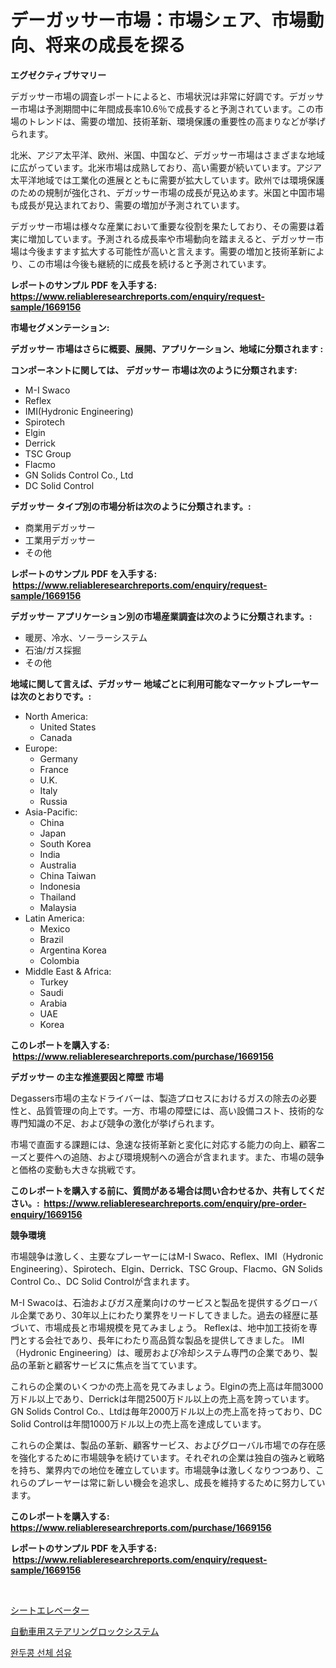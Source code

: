 <p><h1>デーガッサー市場：市場シェア、市場動向、将来の成長を探る</h1></p><p><strong>エグゼクティブサマリー</strong></p>
<p><p>デガッサー市場の調査レポートによると、市場状況は非常に好調です。デガッサー市場は予測期間中に年間成長率10.6％で成長すると予測されています。この市場のトレンドは、需要の増加、技術革新、環境保護の重要性の高まりなどが挙げられます。</p><p>北米、アジア太平洋、欧州、米国、中国など、デガッサー市場はさまざまな地域に広がっています。北米市場は成熟しており、高い需要が続いています。アジア太平洋地域では工業化の進展とともに需要が拡大しています。欧州では環境保護のための規制が強化され、デガッサー市場の成長が見込めます。米国と中国市場も成長が見込まれており、需要の増加が予測されています。</p><p>デガッサー市場は様々な産業において重要な役割を果たしており、その需要は着実に増加しています。予測される成長率や市場動向を踏まえると、デガッサー市場は今後ますます拡大する可能性が高いと言えます。需要の増加と技術革新により、この市場は今後も継続的に成長を続けると予測されています。</p></p>
<p><strong>レポートのサンプル PDF を入手する: <a href="https://www.reliableresearchreports.com/enquiry/request-sample/1669156">https://www.reliableresearchreports.com/enquiry/request-sample/1669156</a></strong></p>
<p><strong>市場セグメンテーション:</strong></p>
<p><strong> デガッサー 市場はさらに概要、展開、アプリケーション、地域に分類されます :</strong></p>
<p><strong>コンポーネントに関しては、 デガッサー 市場は次のように分類されます: &nbsp;</strong></p>
<p><ul><li>M-I Swaco</li><li>Reflex</li><li>IMI(Hydronic Engineering)</li><li>Spirotech</li><li>Elgin</li><li>Derrick</li><li>TSC Group</li><li>Flacmo</li><li>GN Solids Control Co., Ltd</li><li>DC Solid Control</li></ul></p>
<p><strong> デガッサー タイプ別の市場分析は次のように分類されます。:</strong></p>
<p><ul><li>商業用デガッサー</li><li>工業用デガッサー</li><li>その他</li></ul></p>
<p><strong>レポートのサンプル PDF を入手する: &nbsp;<a href="https://www.reliableresearchreports.com/enquiry/request-sample/1669156">https://www.reliableresearchreports.com/enquiry/request-sample/1669156</a></strong></p>
<p><strong> デガッサー アプリケーション別の市場産業調査は次のように分類されます。:</strong></p>
<p><ul><li>暖房、冷水、ソーラーシステム</li><li>石油/ガス採掘</li><li>その他</li></ul></p>
<p><strong>地域に関して言えば、デガッサー 地域ごとに利用可能なマーケットプレーヤーは次のとおりです。:</strong></p>
<p><ul>
    <li>
        North America:
        <ul>
            <li>United States</li>
            <li>Canada</li>
        </ul>
    </li>
    <li>
        Europe:
        <ul>
            <li>Germany</li>
            <li>France</li>
            <li>U.K.</li>
            <li>Italy</li>
            <li>Russia</li>
        </ul>
    </li>
    <li>
        Asia-Pacific:
        <ul>
            <li>China</li>
            <li>Japan</li>
            <li>South Korea</li>
            <li>India</li>
            <li>Australia</li>
            <li>China Taiwan</li>
            <li>Indonesia</li>
            <li>Thailand</li>
            <li>Malaysia</li>
        </ul>
    </li>
    <li>
        Latin America:
        <ul>
            <li>Mexico</li>
            <li>Brazil</li>
            <li>Argentina Korea</li>
            <li>Colombia</li>
        </ul>
    </li>
    <li>
        Middle East & Africa:
        <ul>
            <li>Turkey</li>
            <li>Saudi</li>
            <li>Arabia</li>
            <li>UAE</li>
            <li>Korea</li>
        </ul>
    </li>
    </ul></p>
<p><strong>このレポートを購入する: &nbsp;<a href="https://www.reliableresearchreports.com/purchase/1669156">https://www.reliableresearchreports.com/purchase/1669156</a></strong></p>
<p><strong>デガッサー の主な推進要因と障壁 市場</strong></p>
<p><p>Degassers市場の主なドライバーは、製造プロセスにおけるガスの除去の必要性と、品質管理の向上です。一方、市場の障壁には、高い設備コスト、技術的な専門知識の不足、および競争の激化が挙げられます。</p><p>市場で直面する課題には、急速な技術革新と変化に対応する能力の向上、顧客ニーズと要件への追随、および環境規制への適合が含まれます。また、市場の競争と価格の変動も大きな挑戦です。</p></p>
<p><strong>このレポートを購入する前に、質問がある場合は問い合わせるか、共有してください。:&nbsp; <a href="https://www.reliableresearchreports.com/enquiry/pre-order-enquiry/1669156">https://www.reliableresearchreports.com/enquiry/pre-order-enquiry/1669156</a></strong></p>
<p><strong>競争環境</strong></p>
<p><p>市場競争は激しく、主要なプレーヤーにはM-I Swaco、Reflex、IMI（Hydronic Engineering）、Spirotech、Elgin、Derrick、TSC Group、Flacmo、GN Solids Control Co.、DC Solid Controlが含まれます。</p><p>M-I Swacoは、石油およびガス産業向けのサービスと製品を提供するグローバル企業であり、30年以上にわたり業界をリードしてきました。過去の経歴に基づいて、市場成長と市場規模を見てみましょう。 Reflexは、地中加工技術を専門とする会社であり、長年にわたり高品質な製品を提供してきました。 IMI（Hydronic Engineering）は、暖房および冷却システム専門の企業であり、製品の革新と顧客サービスに焦点を当てています。</p><p>これらの企業のいくつかの売上高を見てみましょう。Elginの売上高は年間3000万ドル以上であり、Derrickは年間2500万ドル以上の売上高を誇っています。GN Solids Control Co.、Ltdは毎年2000万ドル以上の売上高を持っており、DC Solid Controlは年間1000万ドル以上の売上高を達成しています。</p><p>これらの企業は、製品の革新、顧客サービス、およびグローバル市場での存在感を強化するために市場競争を続けています。それぞれの企業は独自の強みと戦略を持ち、業界内での地位を確立しています。市場競争は激しくなりつつあり、これらのプレーヤーは常に新しい機会を追求し、成長を維持するために努力しています。</p></p>
<p><strong>このレポートを購入する: &nbsp; <a href="https://www.reliableresearchreports.com/purchase/1669156">https://www.reliableresearchreports.com/purchase/1669156</a></strong></p>
<p><strong>レポートのサンプル PDF を入手する: &nbsp;<a href="https://www.reliableresearchreports.com/enquiry/request-sample/1669156">https://www.reliableresearchreports.com/enquiry/request-sample/1669156</a></strong><strong></strong></p>
<p>&nbsp;</p>
<p><p><a href="https://medium.com/@joanacasper14/%E3%82%B7%E3%83%BC%E3%83%88%E3%82%A8%E3%83%AC%E3%83%99%E3%83%BC%E3%82%BF%E3%83%BC%E3%81%AE%E5%B8%82%E5%A0%B4%E8%AA%BF%E6%9F%BB%E3%83%AC%E3%83%9D%E3%83%BC%E3%83%88-%E3%81%9D%E3%81%AE%E6%AD%B4%E5%8F%B2%E3%81%A8%E4%BA%88%E6%B8%AC2024%E5%B9%B4%E3%81%8B%E3%82%892031%E5%B9%B4%E3%81%BE%E3%81%A7-3f7f6c765618">シートエレベーター</a></p><p><a href="https://medium.com/@billyhopkins526/%E8%87%AA%E5%8B%95%E8%BB%8A%E3%82%B9%E3%83%86%E3%82%A2%E3%83%AA%E3%83%B3%E3%82%B0%E3%83%AD%E3%83%83%E3%82%AF%E3%82%B7%E3%82%B9%E3%83%86%E3%83%A0%E5%B8%82%E5%A0%B4%E3%81%AE%E3%83%88%E3%83%AC%E3%83%B3%E3%83%89%E3%81%A8%E5%B8%82%E5%A0%B4%E5%88%86%E6%9E%90%E3%81%AF-2024%E5%B9%B4%E3%81%8B%E3%82%892031%E5%B9%B4%E3%81%AE%E6%9C%9F%E9%96%93%E3%81%AB%E4%BA%88%E6%B8%AC%E3%81%95%E3%82%8C%E3%81%A6%E3%81%84%E3%81%BE%E3%81%99-d57a0b563e4a">自動車用ステアリングロックシステム</a></p><p><a href="https://medium.com/@leatharoan20231/%EC%BD%A9-%EA%BB%8D%EC%A7%88-%EC%84%AC%EC%9C%A0-%EC%8B%9C%EC%9E%A5-%EA%B7%9C%EB%AA%A8-%EC%8B%9C%EC%9E%A5-%EC%A0%84%EB%A7%9D-%EB%B0%8F-%EC%8B%9C%EC%9E%A5-%EC%98%88%EC%B8%A1-2024%EB%85%84%EB%B6%80%ED%84%B0-2031%EB%85%84%EA%B9%8C%EC%A7%80-6da9851066ed">완두콩 선체 섬유</a></p></p>